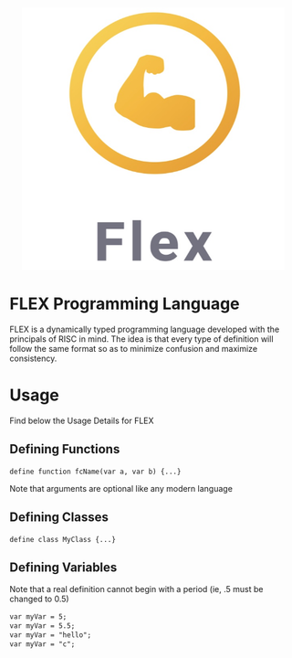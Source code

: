 <p align="center">
	<img width="460" height="460" src="IMG_5594.jpg">
</p>

# FLEX Programming Language

FLEX is a dynamically typed programming language developed with the principals of RISC in mind. The idea is that every type of definition will follow the same format so as to minimize confusion and maximize consistency.

# Usage
Find below the Usage Details for FLEX

## Defining Functions
```
define function fcName(var a, var b) {...}
```
Note that arguments are optional like any modern language

## Defining Classes
```
define class MyClass {...}
```

## Defining Variables
Note that a real definition cannot begin with a period (ie, .5 must be changed to 0.5)
```
var myVar = 5;
var myVar = 5.5;
var myVar = "hello";
var myVar = "c";
```


